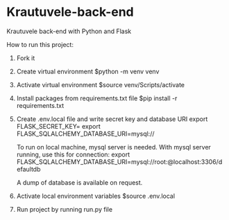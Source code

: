 # Krautuvele-back-end

Krautuvele back-end with Python and Flask

How to run this project:

1. Fork it

2. Create virtual environment
   $python -m venv venv

3. Activate virtual environment
   $source venv/Scripts/activate

4. Install packages from requirements.txt file
   $pip install -r requirements.txt

5. Create .env.local file and write secret key and database URI
   export FLASK_SECRET_KEY=<some key>
   export FLASK_SQLALCHEMY_DATABASE_URI=mysql://<database connection>

   To run on local machine, mysql server is needed. With mysql server running, use this for connection:
   export FLASK_SQLALCHEMY_DATABASE_URI=mysql://root:<password>@localhost:3306/defaultdb

   A dump of database is available on request.

6. Activate local environment variables
   $source .env.local

7. Run project by running run.py file
